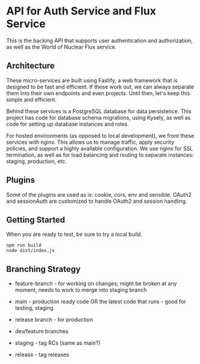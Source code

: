# API for Auth Service and Flux Service

This is the backing API that supports user authentication and authorization, as well as the
World of Nuclear Flux service.

## Architecture

These micro-services are built using Fastify, a web framework that is designed to be fast and efficient.
If these work out, we can always separate them into their own endpoints and even projects. Until then,
let's keep this simple and efficient.

Behind these services is a PostgreSQL database for data persistence. This project has code for database
schema migrations, using Kysely, as well as code for setting up database instances and roles.

For hosted environments (as opposed to local development), we front these services with nginx. This
allows us to manage traffic, apply security policies, and support a highly available configuration.
We use nginx for SSL termination, as well as for load balancing and routing to separate instances:
staging, production, etc.

## Plugins

Some of the plugins are used as is: cookie, cors, env and sensible. OAuth2 and sessionAuth are customized to handle OAuth2 and session handling.

## Getting Started

When you are ready to test, be sure to try a local build.

```
npm run build
node dist/index.js
```

## Branching Strategy

- feature-branch - for working on changes; might be broken at any moment, needs to work to merge into staging branch
- main - production ready code OR the latest code that runs - good for testing, staging
- release branch - for production

- dev/feature branches
- staging - tag RCs (same as main?)
- release - tag releases
